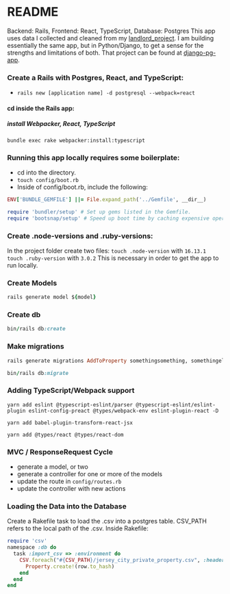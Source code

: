 # README
Backend: Rails, Frontend: React, TypeScript, Database: Postgres
This app uses data I collected and cleaned from my [landlord_project](https://github.com/kylemichaelreaves/landlord_data).
I am building essentially the same app, but in Python/Django, to get a sense for the strengths and limitations of both.
That project can be found at [django-pg-app](https://github.com/kylemichaelreaves/django-pg-app).

### Create a Rails with Postgres, React, and TypeScript:

- `rails new [application name] -d postgresql --webpack=react`

#### cd inside the Rails app:
##### install Webpacker, React, TypeScript
`bundle exec rake webpacker:install:typescript`

### Running this app locally requires some boilerplate:
- cd into the directory.
- `touch config/boot.rb`
- Inside of config/boot.rb, include the following:

```ruby
ENV['BUNDLE_GEMFILE'] ||= File.expand_path('../Gemfile', __dir__)

require 'bundler/setup' # Set up gems listed in the Gemfile.
require 'bootsnap/setup' # Speed up boot time by caching expensive operations.
```

### Create .node-versions and .ruby-versions:
In the project folder create two files:
    `touch .node-version` with `16.13.1`
    `touch .ruby-version` with `3.0.2`
This is necessary in order to get the app to run locally.

### Create Models
```ruby
rails generate model ${model}
```

### Create db
```ruby
bin/rails db:create
```

### Make migrations
```ruby
rails generate migrations AddToProperty somethingsomething, somethingelse:integer, else_array:string, array:true
```

```ruby
bin/rails db:migrate
```

### Adding TypeScript/Webpack support
```
yarn add eslint @typescript-eslint/parser @typescript-eslint/eslint-plugin eslint-config-preact @types/webpack-env eslint-plugin-react -D
```
```
yarn add babel-plugin-transform-react-jsx
```
```
yarn add @types/react @types/react-dom
```

### MVC / ResponseRequest Cycle
- generate a model, or two
- generate a controller for one or more of the models
- update the route in `config/routes.rb`
- update the controller with new actions


### Loading the Data into the Database
Create a Rakefile task to load the .csv into a postgres table.
CSV_PATH refers to the local path of the .csv. 
Inside Rakefile:
```ruby
require 'csv'
namespace :db do
  task :import_csv => :environment do
    CSV.foreach("#{CSV_PATH}/jersey_city_private_property.csv", :headers => true) do |row|
      Property.create!(row.to_hash)
    end
  end
end

```
